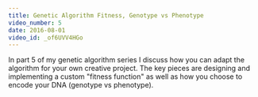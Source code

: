 ```yaml
---
title: Genetic Algorithm Fitness, Genotype vs Phenotype
video_number: 5
date: 2016-08-01
video_id: _of6UVV4HGo
---
```

In part 5 of my genetic algorithm series I discuss how you can adapt the algorithm for your own creative project. The key pieces are designing and implementing a custom "fitness function" as well as how you choose to encode your DNA (genotype vs phenotype).
